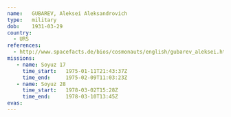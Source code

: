 ```yaml
---
name:	GUBAREV, Aleksei Aleksandrovich
type:	military
dob:	1931-03-29
country:
  - URS
references:
  - http://www.spacefacts.de/bios/cosmonauts/english/gubarev_aleksei.htm
missions:
   - name: Soyuz 17
     time_start:   1975-01-11T21:43:37Z
     time_end:     1975-02-09T11:03:23Z
   - name: Soyuz 28
     time_start:   1978-03-02T15:28Z
     time_end:     1978-03-10T13:45Z
evas:
---
```

